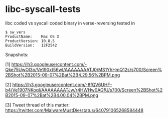 # libc-syscall-tests
libc coded vs syscall coded binary in verse-reversing
tested in 
```
$ sw_vers
ProductName:	Mac OS X
ProductVersion:	10.8.5
BuildVersion:	12F2542
```

Snapshots:

[1] https://lh3.googleusercontent.com/-Qke75UwOl3o/Ve190xt56wI/AAAAAAAATJ0/MS1YhHmQ12s/s700/Screen%2BShot%2B2015-09-07%2Bat%2B4.29.56%2BPM.png

[2] https://lh3.googleusercontent.com/-8fQV6UHF-b4/Ve1907NKoqI/AAAAAAAATJw/r4HWHw0AGfU/s700/Screen%2BShot%2B2015-09-07%2Bat%2B4.00.04%2BPM.png

[3] Tweet thread of this matter: https://twitter.com/MalwareMustDie/status/640791065268584448
